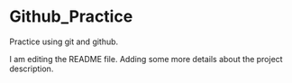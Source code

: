 # Github_Practice
Practice using git and github.

I am editing the README file. Adding some more details about the project description.

